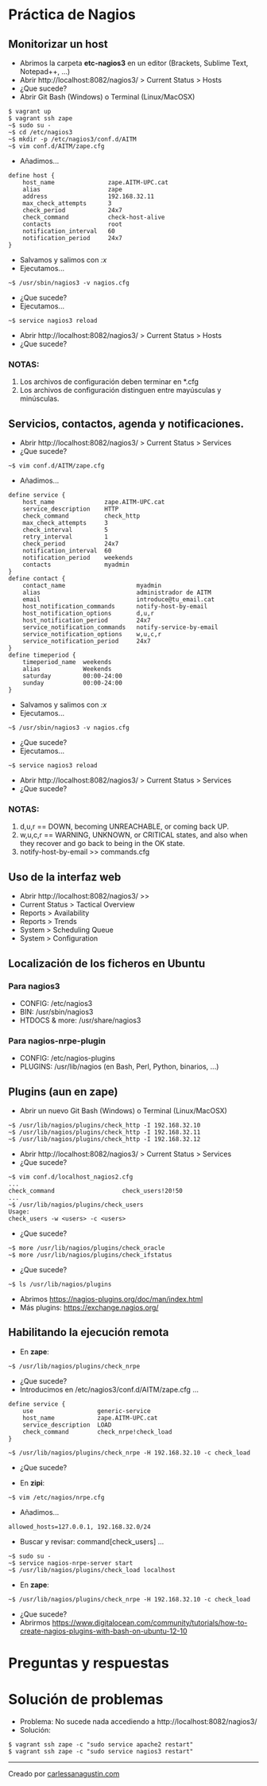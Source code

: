 # Práctica de Nagios

## Monitorizar un host

* Abrimos la carpeta **etc-nagios3** en un editor (Brackets, Sublime Text, Notepad++, ...)
* Abrir http://localhost:8082/nagios3/ > Current Status > Hosts
* ¿Que sucede?
* Abrir Git Bash (Windows) o Terminal (Linux/MacOSX)

```
$ vagrant up
$ vagrant ssh zape
~$ sudo su -
~$ cd /etc/nagios3
~$ mkdir -p /etc/nagios3/conf.d/AITM
~$ vim conf.d/AITM/zape.cfg
```

* Añadimos...

```
define host {
    host_name               zape.AITM-UPC.cat
    alias                   zape
    address                 192.168.32.11
    max_check_attempts      3
    check_period            24x7
    check_command           check-host-alive
    contacts                root
    notification_interval   60
    notification_period     24x7
}
```

* Salvamos y salimos con *:x*
* Ejecutamos...

```
~$ /usr/sbin/nagios3 -v nagios.cfg
```

* ¿Que sucede?
* Ejecutamos...

```
~$ service nagios3 reload
```

* Abrir http://localhost:8082/nagios3/ > Current Status > Hosts
* ¿Que sucede?

### NOTAS:

1. Los archivos de configuración deben terminar en *.cfg
2. Los archivos de configuración distinguen entre mayúsculas y minúsculas.

## Servicios, contactos, agenda y notificaciones.

* Abrir http://localhost:8082/nagios3/ > Current Status > Services
* ¿Que sucede?

```
~$ vim conf.d/AITM/zape.cfg
```

* Añadimos...

```
define service {
    host_name              zape.AITM-UPC.cat
    service_description    HTTP
    check_command          check_http
    max_check_attempts     3
    check_interval         5
    retry_interval         1
    check_period           24x7
    notification_interval  60
    notification_period    weekends
    contacts               myadmin
}
define contact {
    contact_name                    myadmin
    alias                           administrador de AITM
    email                           introduce@tu_email.cat
    host_notification_commands      notify-host-by-email
    host_notification_options       d,u,r
    host_notification_period        24x7
    service_notification_commands   notify-service-by-email
    service_notification_options    w,u,c,r
    service_notification_period     24x7
}
define timeperiod {
    timeperiod_name  weekends
    alias            Weekends
    saturday         00:00-24:00
    sunday           00:00-24:00
}
```

* Salvamos y salimos con *:x*
* Ejecutamos...

```
~$ /usr/sbin/nagios3 -v nagios.cfg
```

* ¿Que sucede?
* Ejecutamos...

```
~$ service nagios3 reload
```

* Abrir http://localhost:8082/nagios3/ > Current Status > Services
* ¿Que sucede?

### NOTAS:

1. d,u,r == DOWN, becoming UNREACHABLE, or coming back UP.
2. w,u,c,r == WARNING, UNKNOWN, or CRITICAL states, and also when they recover and go back to being in the OK state.
3. notify-host-by-email >> commands.cfg

## Uso de la interfaz web

* Abrir http://localhost:8082/nagios3/ >>
* Current Status > Tactical Overview
* Reports > Availability
* Reports > Trends
* System > Scheduling Queue
* System > Configuration

## Localización de los ficheros en Ubuntu

### Para nagios3

* CONFIG: /etc/nagios3
* BIN: /usr/sbin/nagios3
* HTDOCS & more: /usr/share/nagios3

### Para nagios-nrpe-plugin

* CONFIG: /etc/nagios-plugins
* PLUGINS: /usr/lib/nagios (en Bash, Perl, Python, binarios, ...)

## Plugins (aun en zape)

* Abrir un nuevo Git Bash (Windows) o Terminal (Linux/MacOSX)

```
~$ /usr/lib/nagios/plugins/check_http -I 192.168.32.10
~$ /usr/lib/nagios/plugins/check_http -I 192.168.32.11
~$ /usr/lib/nagios/plugins/check_http -I 192.168.32.12
```

* Abrir http://localhost:8082/nagios3/ > Current Status > Services
* ¿Que sucede?

```
~$ vim conf.d/localhost_nagios2.cfg
...
check_command                   check_users!20!50
...
~$ /usr/lib/nagios/plugins/check_users
Usage:
check_users -w <users> -c <users>
```

* ¿Que sucede?

```
~$ more /usr/lib/nagios/plugins/check_oracle
~$ more /usr/lib/nagios/plugins/check_ifstatus
```

* ¿Que sucede?

```
~$ ls /usr/lib/nagios/plugins
```

* Abrimos https://nagios-plugins.org/doc/man/index.html
* Más plugins: https://exchange.nagios.org/

## Habilitando la ejecución remota

* En **zape**:

```
~$ /usr/lib/nagios/plugins/check_nrpe
```

* ¿Que sucede?
* Introducimos en /etc/nagios3/conf.d/AITM/zape.cfg ...

```
define service {
    use                  generic-service
    host_name            zape.AITM-UPC.cat
    service_description  LOAD
    check_command        check_nrpe!check_load
}
```

```
~$ /usr/lib/nagios/plugins/check_nrpe -H 192.168.32.10 -c check_load
```

* ¿Que sucede?

* En **zipi**:

```
~$ vim /etc/nagios/nrpe.cfg
```

* Añadimos...

```
allowed_hosts=127.0.0.1, 192.168.32.0/24
```

* Buscar y revisar: command[check_users] ...

```
~$ sudo su -
~$ service nagios-nrpe-server start
~$ /usr/lib/nagios/plugins/check_load localhost
```

* En **zape**:

```
~$ /usr/lib/nagios/plugins/check_nrpe -H 192.168.32.10 -c check_load
```

* ¿Que sucede?
* Abrirmos https://www.digitalocean.com/community/tutorials/how-to-create-nagios-plugins-with-bash-on-ubuntu-12-10

# Preguntas y respuestas

# Solución de problemas

* Problema: No sucede nada accediendo a http://localhost:8082/nagios3/
* Solución:

```
$ vagrant ssh zape -c "sudo service apache2 restart"
$ vagrant ssh zape -c "sudo service nagios3 restart"
```

------

Creado por [carlessanagustin.com](http://www.carlessanagustin.com)